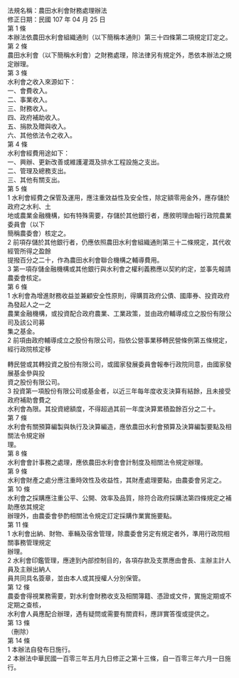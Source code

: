 法規名稱：農田水利會財務處理辦法  
修正日期：民國 107 年 04 月 25 日  
第 1 條  
本辦法依農田水利會組織通則（以下簡稱本通則）第三十四條第二項規定訂定之。  
第 2 條  
農田水利會（以下簡稱水利會）之財務處理，除法律另有規定外，悉依本辦法之規定辦理。  
第 3 條  
水利會之收入來源如下：  
一、會費收入。  
二、事業收入。  
三、財務收入。  
四、政府補助收入。  
五、捐款及贈與收入。  
六、其他依法令之收入。  
第 4 條  
水利會經費用途如下：  
一、興辦、更新改善或維護灌溉及排水工程設施之支出。  
二、管理及總務支出。  
三、其他有關支出。  
第 5 條  
1 水利會經費之保管及運用，應注重效益性及安全性，除定額零用金外，應存儲於政府之水利、土  
地或農業金融機構，如有特殊需要，存儲於其他銀行者，應敘明理由報行政院農業委員會（以下  
簡稱農委會）核定之。  
2 前項存儲於其他銀行者，仍應依照農田水利會組織通則第三十二條規定，其代收經管所得之盈餘  
提撥百分之二十，作為農田水利會聯合機構之輔導費用。  
3 第一項存儲金融機構或其他銀行與水利會之權利義務應以契約約定，並事先報請農委會核定。  
第 6 條  
1 水利會為增進財務收益並兼顧安全性原則，得購買政府公債、國庫券、投資政府為發起人之一之  
農業金融機構，或投資配合政府農業、工業政策，並由政府輔導成立之股份有限公司及該公司募  
集之基金。  
2 前項由政府輔導成立之股份有限公司，指依公營事業移轉民營條例第五條規定，經行政院核定移  


轉民營或其轉投資之股份有限公司，或國家發展委員會報奉行政院同意，由國家發展基金參與投  
資之股份有限公司。  
3 投資第一項股份有限公司或基金者，以近三年每年度收支決算有結餘，且未接受政府補助會費之  
水利會為限。其投資總額度，不得超過其前一年度決算累積盈餘百分之二十。  
第 7 條  
水利會有關預算編製與執行及決算編造，應依農田水利會預算及決算編製要點及相關法令規定辦  
理。  
第 8 條  
水利會會計事務之處理，應依農田水利會會計制度及相關法令規定辦理。  
第 9 條  
水利會財產之處分應注重時效性及收益性，其財產處理要點，由農委會另定之。  
第 10 條  
水利會之採購應注重公平、公開、效率及品質，除符合政府採購法第四條規定之補助應依其規定  
辦理外，由農委會參酌相關法令規定訂定採購作業實施要點。  
第 11 條  
1 水利會出納、財物、車輛及宿舍管理，除農委會另定有規定者外，準用行政院相關事務管理規定  
辦理。  
2 水利會印鑑管理，應達到內部控制目的，各項存款及支票應由會長、主辦主計人員及主辦出納人  
員共同具名簽章，並由本人或其授權人分別保管。  
第 12 條  
農委會得視業務需要，對水利會財務收支及相關簿籍、憑證或文件，實施定期或不定期之查核，  
水利會人員應配合辦理，遇有疑問或需要有關資料，應詳實答復或提供之。  
第 13 條  
（刪除）  
第 14 條  
1 本辦法自發布日施行。  
2 本辦法中華民國一百零三年五月九日修正之第十三條，自一百零三年六月一日施行。  


